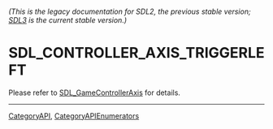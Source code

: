 ###### (This is the legacy documentation for SDL2, the previous stable version; [SDL3](https://wiki.libsdl.org/SDL3/) is the current stable version.)
# SDL_CONTROLLER_AXIS_TRIGGERLEFT

Please refer to [SDL_GameControllerAxis](SDL_GameControllerAxis) for details.

----
[CategoryAPI](CategoryAPI), [CategoryAPIEnumerators](CategoryAPIEnumerators)

